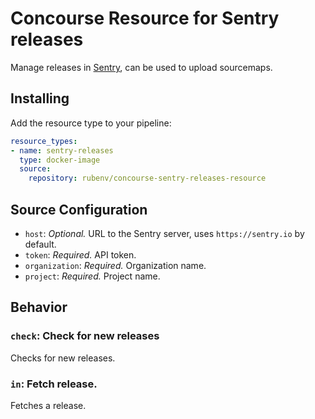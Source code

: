 # Concourse Resource for Sentry releases

Manage releases in [Sentry](https://sentry.io), can be used to upload sourcemaps.

## Installing

Add the resource type to your pipeline:

```yaml
resource_types:
- name: sentry-releases
  type: docker-image
  source:
    repository: rubenv/concourse-sentry-releases-resource
```

## Source Configuration

* `host`: *Optional.* URL to the Sentry server, uses `https://sentry.io` by default.
* `token`: *Required.* API token.
* `organization`: *Required.* Organization name.
* `project`: *Required.* Project name.

## Behavior

### `check`: Check for new releases

Checks for new releases.

### `in`: Fetch release.

Fetches a release.
